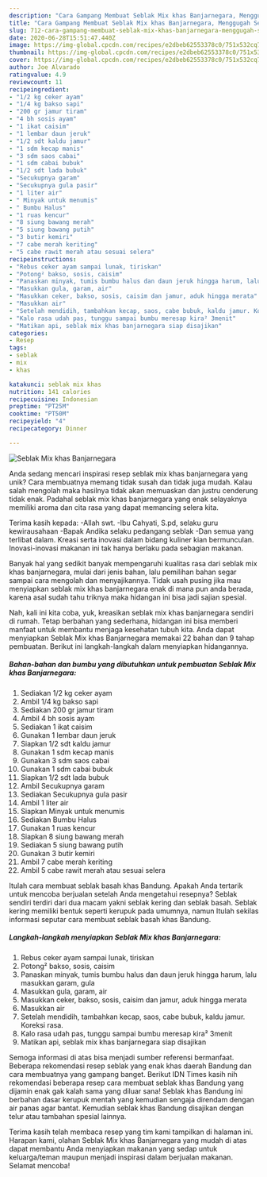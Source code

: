 ```yaml
---
description: "Cara Gampang Membuat Seblak Mix khas Banjarnegara, Menggugah Selera"
title: "Cara Gampang Membuat Seblak Mix khas Banjarnegara, Menggugah Selera"
slug: 712-cara-gampang-membuat-seblak-mix-khas-banjarnegara-menggugah-selera
date: 2020-06-28T15:51:47.440Z
image: https://img-global.cpcdn.com/recipes/e2dbeb62553378c0/751x532cq70/seblak-mix-khas-banjarnegara-foto-resep-utama.jpg
thumbnail: https://img-global.cpcdn.com/recipes/e2dbeb62553378c0/751x532cq70/seblak-mix-khas-banjarnegara-foto-resep-utama.jpg
cover: https://img-global.cpcdn.com/recipes/e2dbeb62553378c0/751x532cq70/seblak-mix-khas-banjarnegara-foto-resep-utama.jpg
author: Joe Alvarado
ratingvalue: 4.9
reviewcount: 11
recipeingredient:
- "1/2 kg ceker ayam"
- "1/4 kg bakso sapi"
- "200 gr jamur tiram"
- "4 bh sosis ayam"
- "1 ikat caisim"
- "1 lembar daun jeruk"
- "1/2 sdt kaldu jamur"
- "1 sdm kecap manis"
- "3 sdm saos cabai"
- "1 sdm cabai bubuk"
- "1/2 sdt lada bubuk"
- "Secukupnya garam"
- "Secukupnya gula pasir"
- "1 liter air"
- " Minyak untuk menumis"
- " Bumbu Halus"
- "1 ruas kencur"
- "8 siung bawang merah"
- "5 siung bawang putih"
- "3 butir kemiri"
- "7 cabe merah keriting"
- "5 cabe rawit merah atau sesuai selera"
recipeinstructions:
- "Rebus ceker ayam sampai lunak, tiriskan"
- "Potong² bakso, sosis, caisim"
- "Panaskan minyak, tumis bumbu halus dan daun jeruk hingga harum, lalu masukkan garam, gula"
- "Masukkan gula, garam, air"
- "Masukkan ceker, bakso, sosis, caisim dan jamur, aduk hingga merata"
- "Masukkan air"
- "Setelah mendidih, tambahkan kecap, saos, cabe bubuk, kaldu jamur. Koreksi rasa."
- "Kalo rasa udah pas, tunggu sampai bumbu meresap kira² 3menit"
- "Matikan api, seblak mix khas banjarnegara siap disajikan"
categories:
- Resep
tags:
- seblak
- mix
- khas

katakunci: seblak mix khas 
nutrition: 141 calories
recipecuisine: Indonesian
preptime: "PT25M"
cooktime: "PT50M"
recipeyield: "4"
recipecategory: Dinner

---
```



![Seblak Mix khas Banjarnegara](https://img-global.cpcdn.com/recipes/e2dbeb62553378c0/751x532cq70/seblak-mix-khas-banjarnegara-foto-resep-utama.jpg)

Anda sedang mencari inspirasi resep seblak mix khas banjarnegara yang unik? Cara membuatnya memang tidak susah dan tidak juga mudah. Kalau salah mengolah maka hasilnya tidak akan memuaskan dan justru cenderung tidak enak. Padahal seblak mix khas banjarnegara yang enak selayaknya memiliki aroma dan cita rasa yang dapat memancing selera kita.

Terima kasih kepada: -Allah swt. -Ibu Cahyati, S.pd, selaku guru kewirausahaan -Bapak Andika selaku pedangang seblak -Dan semua yang terlibat dalam. Kreasi serta inovasi dalam bidang kuliner kian bermunculan. Inovasi-inovasi makanan ini tak hanya berlaku pada sebagian makanan.

Banyak hal yang sedikit banyak mempengaruhi kualitas rasa dari seblak mix khas banjarnegara, mulai dari jenis bahan, lalu pemilihan bahan segar sampai cara mengolah dan menyajikannya. Tidak usah pusing jika mau menyiapkan seblak mix khas banjarnegara enak di mana pun anda berada, karena asal sudah tahu triknya maka hidangan ini bisa jadi sajian spesial.


Nah, kali ini kita coba, yuk, kreasikan seblak mix khas banjarnegara sendiri di rumah. Tetap berbahan yang sederhana, hidangan ini bisa memberi manfaat untuk membantu menjaga kesehatan tubuh kita. Anda dapat menyiapkan Seblak Mix khas Banjarnegara memakai 22 bahan dan 9 tahap pembuatan. Berikut ini langkah-langkah dalam menyiapkan hidangannya.

<!--inarticleads1-->

##### Bahan-bahan dan bumbu yang dibutuhkan untuk pembuatan Seblak Mix khas Banjarnegara:

1. Sediakan 1/2 kg ceker ayam
1. Ambil 1/4 kg bakso sapi
1. Sediakan 200 gr jamur tiram
1. Ambil 4 bh sosis ayam
1. Sediakan 1 ikat caisim
1. Gunakan 1 lembar daun jeruk
1. Siapkan 1/2 sdt kaldu jamur
1. Gunakan 1 sdm kecap manis
1. Gunakan 3 sdm saos cabai
1. Gunakan 1 sdm cabai bubuk
1. Siapkan 1/2 sdt lada bubuk
1. Ambil Secukupnya garam
1. Sediakan Secukupnya gula pasir
1. Ambil 1 liter air
1. Siapkan  Minyak untuk menumis
1. Sediakan  Bumbu Halus
1. Gunakan 1 ruas kencur
1. Siapkan 8 siung bawang merah
1. Sediakan 5 siung bawang putih
1. Gunakan 3 butir kemiri
1. Ambil 7 cabe merah keriting
1. Ambil 5 cabe rawit merah atau sesuai selera


Itulah cara membuat seblak basah khas Bandung. Apakah Anda tertarik untuk mencoba berjualan setelah Anda mengetahui resepnya? Seblak sendiri terdiri dari dua macam yakni seblak kering dan seblak basah. Seblak kering memiliki bentuk seperti kerupuk pada umumnya, namun Itulah sekilas informasi seputar cara membuat seblak basah khas Bandung. 

<!--inarticleads2-->

##### Langkah-langkah menyiapkan Seblak Mix khas Banjarnegara:

1. Rebus ceker ayam sampai lunak, tiriskan
1. Potong² bakso, sosis, caisim
1. Panaskan minyak, tumis bumbu halus dan daun jeruk hingga harum, lalu masukkan garam, gula
1. Masukkan gula, garam, air
1. Masukkan ceker, bakso, sosis, caisim dan jamur, aduk hingga merata
1. Masukkan air
1. Setelah mendidih, tambahkan kecap, saos, cabe bubuk, kaldu jamur. Koreksi rasa.
1. Kalo rasa udah pas, tunggu sampai bumbu meresap kira² 3menit
1. Matikan api, seblak mix khas banjarnegara siap disajikan


Semoga informasi di atas bisa menjadi sumber referensi bermanfaat. Beberapa rekomendasi resep seblak yang enak khas daerah Bandung dan cara membuatnya yang gampang banget. Berikut IDN Times kasih nih rekomendasi beberapa resep cara membuat seblak khas Bandung yang dijamin enak gak kalah sama yang diluar sana! Seblak khas Bandung ini berbahan dasar kerupuk mentah yang kemudian sengaja direndam dengan air panas agar bantat. Kemudian seblak khas Bandung disajikan dengan telur atau tambahan spesial lainnya. 

Terima kasih telah membaca resep yang tim kami tampilkan di halaman ini. Harapan kami, olahan Seblak Mix khas Banjarnegara yang mudah di atas dapat membantu Anda menyiapkan makanan yang sedap untuk keluarga/teman maupun menjadi inspirasi dalam berjualan makanan. Selamat mencoba!
